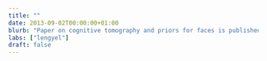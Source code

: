 ```yaml
---
title: ""
date: 2013-09-02T00:00:00+01:00
blurb: "Paper on cognitive tomography and priors for faces is published in Current Biology"
labs: ["lengyel"]
draft: false
---
```

